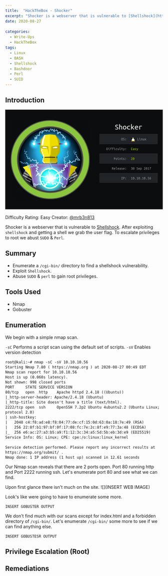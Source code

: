 ```yaml
---
title:  "HackTheBox - Shocker"
excerpt: "Shocker is a webserver that is vulnerable to [Shellshock](https://owasp.org/www-pdf-archive/Shellshock_-_Tudor_Enache.pdf). After exploiting `shellshock` and getting a shell we grab the user flag. To escalate privileges to root we abust `SUDO` & `Perl`."
date: 2020-08-27

categories:
  - Write-Ups 
  - HackTheBox
tags:
  - Linux
  - BASH
  - Shellshock
  - Bashdoor
  - Perl
  - SUID
---
```

## Introduction
![](/assets/images/htb-shocker/thumb.png)

Difficulty Rating: Easy
Creator: [@mrb3n813](https://twitter.com/mrb3n813)

Shocker is a webserver that is vulnerable to [Shellshock](https://owasp.org/www-pdf-archive/Shellshock_-_Tudor_Enache.pdf). After exploiting `shellshock` and getting a shell we grab the user flag. To escalate privileges to root we abust `SUDO` & `Perl`.

## Summary 

- Enumerate a `/cgi-bin/` directory to find a shellshock vulnerability.
- Exploit `Shellshock`.
- Abuse `SUDO` & `perl` to gain root privileges.

## Tools Used

- Nmap
- Gobuster

## Enumeration

We begin with a simple nmap scan.

`-sC` Performs a script scan using the default set of scripts.
`-sV` Enables version detection

```
root@kali:~# nmap -sC -sV 10.10.10.56
Starting Nmap 7.80 ( https://nmap.org ) at 2020-08-27 00:49 EDT
Nmap scan report for 10.10.10.56
Host is up (0.060s latency).
Not shown: 998 closed ports
PORT     STATE SERVICE VERSION
80/tcp   open  http    Apache httpd 2.4.18 ((Ubuntu))
|_http-server-header: Apache/2.4.18 (Ubuntu)
|_http-title: Site doesn't have a title (text/html).
2222/tcp open  ssh     OpenSSH 7.2p2 Ubuntu 4ubuntu2.2 (Ubuntu Linux; protocol 2.0)
| ssh-hostkey: 
|   2048 c4:f8:ad:e8:f8:04:77:de:cf:15:0d:63:0a:18:7e:49 (RSA)
|   256 22:8f:b1:97:bf:0f:17:08:fc:7e:2c:8f:e9:77:3a:48 (ECDSA)
|_  256 e6:ac:27:a3:b5:a9:f1:12:3c:34:a5:5d:5b:eb:3d:e9 (ED25519)
Service Info: OS: Linux; CPE: cpe:/o:linux:linux_kernel

Service detection performed. Please report any incorrect results at https://nmap.org/submit/ .
Nmap done: 1 IP address (1 host up) scanned in 12.61 seconds
```
Our Nmap scan reveals that there are 2 ports open. Port 80 running http and Port 2222 running ssh. Let's enumerate port 80 and see what we can find. 

Upon first glance there isn't much on the site.
![](INSERT WEB IMAGE)

Look's like were going to have to enumerate some more.

```
INSERT GOBUSTER OUTPUT

```
We don't find much with our scans except for index.html and a forbidden directory of `/cgi-bin/`. Let's enumerate `/cgi-bin/` some more to see if we can find anything else.

```
INSERT GOBUSTESR OUTPUT
```















## Privilege Escalation (Root)


## Remediations

